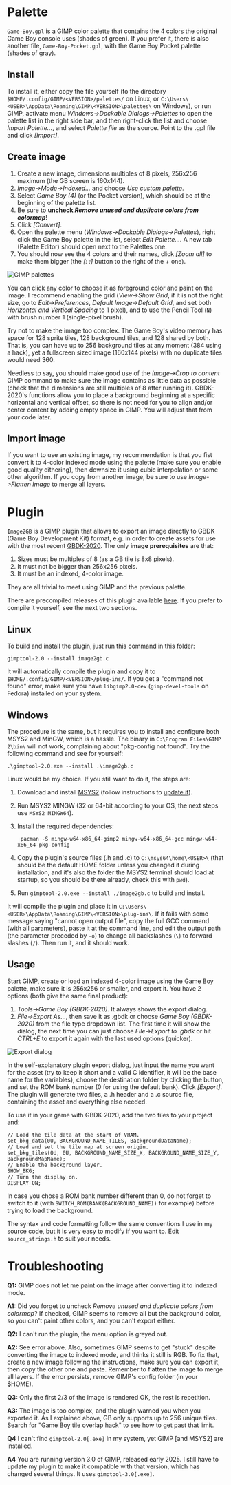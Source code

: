 Palette
=======

`Game-Boy.gpl` is a GIMP color palette that contains the 4 colors the original
Game Boy console uses (shades of green). If you prefer it, there is also another
file, `Game-Boy-Pocket.gpl`, with the Game Boy Pocket palette (shades of gray).

Install
-------

To install it, either copy the file yourself (to the directory
`$HOME/.config/GIMP/<VERSION>/palettes/` on Linux, or
`C:\Users\<USER>\AppData\Roaming\GIMP\<VERSION>\palettes\` on Windows), or run
GIMP, activate menu *Windows->Dockable Dialogs->Palettes* to open the palette
list in the right side bar, and then right-click the list and choose
*Import Palette...*, and select *Palette file* as the source. Point to the .gpl
file and click *[Import]*.

Create image
------------

1. Create a new image, dimensions multiples of 8 pixels, 256x256 maximum (the GB
   screen is 160x144).
2. *Image->Mode->Indexed...* and choose *Use custom palette*.
3. Select *Game Boy (4)* (or the Pocket version), which should be at the
   beginning of the palette list.
4. Be sure to **uncheck _Remove unused and duplicate colors from colormap_**!
5. Click *[Convert]*.
6. Open the palette menu (*Windows->Dockable Dialogs->Palettes*), right click
   the Game Boy palette in the list, select *Edit Palette...*. A new tab
   (Palette Editor) should open next to the Palettes one.
7. You should now see the 4 colors and their names, click *[Zoom all]* to make
   them bigger (the *[: :]* button to the right of the *+* one).

![GIMP palettes](GIMP_palettes.png "GIMP interface, with palette tabs")

You can click any color to choose it as foreground color and paint on the image.
I recommend enabling the grid (*View->Show Grid*, if it is not the right size,
go to *Edit->Preferences*, *Default Image->Default Grid*, and set both
*Horizontal and Vertical Spacing* to 1 pixel), and to use the Pencil Tool (`N`)
with brush number 1 (single-pixel brush).

Try not to make the image too complex. The Game Boy's video memory has space for
128 sprite tiles, 128 background tiles, and 128 shared by both. That is, you can
have up to 256 background tiles at any moment (384 using a hack), yet a
fullscreen sized image (160x144 pixels) with no duplicate tiles would need 360.

Needless to say, you should make good use of the *Image->Crop to content* GIMP
command to make sure the image contains as little data as possible (check that
the dimensions are still multiples of 8 after running it). GBDK-2020's functions
allow you to place a background beginning at a specific horizontal and vertical
offset, so there is not need for you to align and/or center content by adding
empty space in GIMP. You will adjust that from your code later.

Import image
------------

If you want to use an existing image, my recommendation is that you fist convert
it to 4-color indexed mode using the palette (make sure you enable good quality
dithering), then downsize it using cubic interpolation or some other algorithm.
If you copy from another image, be sure to use *Image->Flatten Image* to merge
all layers.

Plugin
======

`Image2GB` is a GIMP plugin that allows to export an image directly to GBDK
(Game Boy Development Kit) format, e.g. in order to create assets for use with
the most recent [GBDK-2020](https://github.com/gbdk-2020/gbdk-2020). The only
**image prerequisites** are that:

1. Sizes must be multiples of 8 (as a GB tile is 8x8 pixels).
2. It must not be bigger than 256x256 pixels.
3. It must be an indexed, 4-color image.

They are all trivial to meet using GIMP and the previous palette.

There are precompiled releases of this plugin available
[here](https://github.com/DaSalba/Image2GB/releases). If you prefer to compile
it yourself, see the next two sections.

Linux
-----

To build and install the plugin, just run this command in this folder:

	gimptool-2.0 --install image2gb.c

It will automatically compile the plugin and copy it to
`$HOME/.config/GIMP/<VERSION>/plug-ins/`. If you get a "command not found"
error, make sure you have `libgimp2.0-dev` (`gimp-devel-tools` on Fedora)
installed on your system.

Windows
-------

The procedure is the same, but it requires you to install and configure both
MSYS2 and MinGW, which is a hassle. The binary in `C:\Program Files\GIMP 2\bin\`
will not work, complaining about "pkg-config not found". Try the following
command and see for yourself:

	.\gimptool-2.0.exe --install .\image2gb.c

Linux would be my choice. If you still want to do it, the steps are:

1. Download and install [MSYS2](https://www.msys2.org) (follow instructions to
   [update it](https://www.msys2.org/docs/updating)).
2. Run MSYS2 MINGW (32 or 64-bit according to your OS, the next steps use
   `MSYS2 MINGW64`).
3. Install the required dependencies:

		pacman -S mingw-w64-x86_64-gimp2 mingw-w64-x86_64-gcc mingw-w64-x86_64-pkg-config

4. Copy the plugin's source files (.h and .c) to `C:\msys64\home\<USER>\` (that
   should be the default HOME folder unless you changed it during installation,
   and it's also the folder the MSYS2 terminal should load at startup, so you
   should be there already, check this with `pwd`).
5. Run `gimptool-2.0.exe --install ./image2gb.c` to build and install.

It will compile the plugin and place it in
`C:\Users\<USER>\AppData\Roaming\GIMP\<VERSION>\plug-ins\`. If it fails with
some message saying "cannot open output file", copy the full GCC command (with
all parameters), paste it at the command line, and edit the output path (the
parameter preceded by `-o`) to change all backslashes (`\`) to forward slashes
(`/`). Then run it, and it should work.

Usage
-----

Start GIMP, create or load an indexed 4-color image using the Game Boy palette,
make sure it is 256x256 or smaller, and export it. You have 2 options (both give
the same final product):

1. *Tools->Game Boy (GBDK-2020)*. It always shows the export dialog.
2. *File->Export As...*, then save it as .gbdk or choose *Game Boy (GBDK-2020)*
   from the file type dropdown list. The first time it will show the dialog, the
   next time you can just choose *File->Export to <NAME>.gbdk* or hit *CTRL+E*
   to export it again with the last used options (quicker).

![Export dialog](GIMP_export_dialog.png "GIMP export dialog of the plugin")

In the self-explanatory plugin export dialog, just input the name you want for
the asset (try to keep it short and a valid C identifier, it will be the base
name for the variables), choose the destination folder by clicking the button,
and set the ROM bank number (0 for using the default bank). Click *[Export]*.
The plugin will generate two files, a .h header and a .c source file, containing
the asset and everything else needed.

To use it in your game with GBDK-2020, add the two files to your project and:

	// Load the tile data at the start of VRAM.
	set_bkg_data(0U, BACKGROUND_NAME_TILES, BackgroundDataName);
	// Load and set the tile map at screen origin.
	set_bkg_tiles(0U, 0U, BACKGROUND_NAME_SIZE_X, BACKGROUND_NAME_SIZE_Y, BackgroundMapName);
	// Enable the background layer.
	SHOW_BKG;
	// Turn the display on.
	DISPLAY_ON;

In case you chose a ROM bank number different than 0, do not forget to switch to
it (with `SWITCH_ROM(BANK(BACKGROUND_NAME))` for example) before trying to
load the background.

The syntax and code formatting follow the same conventions I use in my source
code, but it is very easy to modify if you want to. Edit `source_strings.h` to
suit your needs.

Troubleshooting
===============

**Q1:** GIMP does not let me paint on the image after converting it to indexed
        mode.

**A1:** Did you forget to uncheck *Remove unused and duplicate colors from
        colormap*? If checked, GIMP seems to remove all but the background
        color, so you can't paint other colors, and you can't export either.

**Q2:** I can't run the plugin, the menu option is greyed out.

**A2:** See error above. Also, sometimes GIMP seems to get "stuck" despite
        converting the image to indexed mode, and thinks it still is RGB. To fix
        that, create a new image following the instructions, make sure you can
        export it, then copy the other one and paste. Remember to flatten the
        image to merge all layers. If the error persists, remove GIMP's config
        folder (in your $HOME).

**Q3:** Only the first 2/3 of the image is rendered OK, the rest is repetition.

**A3:** The image is too complex, and the plugin warned you when you exported
        it. As I explained above, GB only supports up to 256 unique tiles.
        Search for "Game Boy tile overlap hack" to see how to get past that
        limit.

**Q4** I can't find `gimptool-2.0[.exe]` in my system, yet GIMP [and MSYS2] are
       installed.

**A4** You are running version 3.0 of GIMP, released early 2025. I still have to
       update my plugin to make it compatible with that version, which has
       changed several things. It uses `gimptool-3.0[.exe]`.
